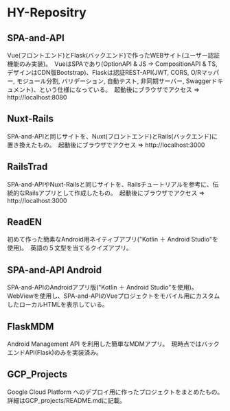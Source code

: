 # HY-Repositry

## SPA-and-API
Vue(フロントエンド)とFlask(バックエンド)で作ったWEBサイト(ユーザー認証機能のみ実装)。　VueはSPAであり(OptionAPI & JS -> CompositionAPI & TS, デザインはCDN版Bootstrap)、Flaskは認証REST-API(JWT, CORS, O/Rマッパー, モジュール分割, バリデーション, 自動テスト, 非同期サーバー, Swaggerドキュメント)、という仕様になっている。　起動後にブラウザでアクセス ⇒ http://localhost:8080

## Nuxt-Rails
SPA-and-APIと同じサイトを、Nuxt(フロントエンド)とRails(バックエンド)に置き換えたもの。　起動後にブラウザでアクセス ⇒ http://localhost:3000

## RailsTrad
SPA-and-APIやNuxt-Railsと同じサイトを、Railsチュートリアルを参考に、伝統的なRailsアプリとして作成したもの。　起動後にブラウザでアクセス ⇒ http://localhost:3000

## ReadEN
初めて作った簡素なAndroid用ネイティブアプリ("Kotlin ＋ Android Studio"を使用)。　英語の５文型を当てるクイズアプリ。

## SPA-and-API Android
SPA-and-APIのAndroidアプリ版("Kotlin ＋ Android Studio"を使用)。　WebViewを使用し、SPA-and-APIのVueプロジェクトをモバイル用にカスタムしたローカルHTMLを表示している。

## FlaskMDM
Android Management API を利用した簡単なMDMアプリ。　現時点ではバックエンドAPI(Flask)のみを実装済み。

## GCP_Projects
Google Cloud Platform へのデプロイ用に作ったプロジェクトをまとめたもの。　詳細はGCP_projects/README.mdに記載。
